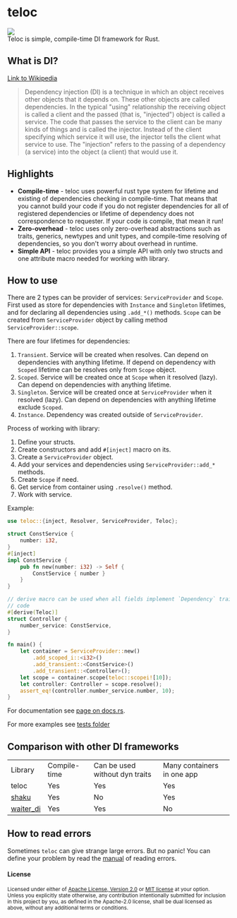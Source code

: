 # teloc
<div>
  <a href="https://github.com/teloxide/teloxide/actions">
    <img src="https://github.com/teloxide/teloxide/workflows/Continuous%20integration/badge.svg">
  </a>
</div>
Teloc is simple, compile-time DI framework for Rust.

## What is DI?
[Link to Wikipedia](https://en.wikipedia.org/wiki/Dependency_injection)

> Dependency injection (DI) is a technique in which an object receives other objects that it depends on. These other objects are called dependencies. 
> In the typical "using" relationship the receiving object is called a client and the passed (that is, "injected") object is called a service. 
> The code that passes the service to the client can be many kinds of things and is called the injector. Instead of the client specifying which service 
> it will use, the injector tells the client what service to use. The "injection" refers to the passing of a dependency (a service) into the object 
> (a client) that would use it. 

## Highlights
- **Compile-time** - teloc uses powerful rust type system for lifetime and existing of dependencies checking in 
compile-time. That means that you cannot build your code if you do not register dependencies for all of registered 
dependencies or lifetime of dependency does not correspondence to requester. If your code is compile, that mean it run!
- **Zero-overhead** - teloc uses only zero-overhead abstractions such as traits, generics, newtypes and unit types, and
compile-time resolving of dependencies, so you don't worry about overhead in runtime.
- **Simple API** - teloc provides you a simple API with only two structs and one attribute macro needed for working with
library.

## How to use
There are 2 types can be provider of services: `ServiceProvider` and `Scope`. First used as store for dependencies with
`Instance` and `Singleton` lifetimes, and for declaring all dependencies using `.add_*()` methods. `Scope` can be 
created from `ServiceProvider` object by calling method `ServiceProvider::scope`.

There are four lifetimes for dependencies:
1. `Transient`. Service will be created when resolves. Can depend on dependencies with anything lifetime. If depend on
dependency with `Scoped` lifetime can be resolves only from `Scope` object.
2. `Scoped`. Service will be created once at `Scope` when it resolved (lazy). Can depend on dependencies with anything 
lifetime.
3. `Singleton`. Service will be created once at `ServiceProvider` when it resolved (lazy). Can depend on dependencies 
with anything lifetime exclude `Scoped`.
4. `Instance`. Dependency was created outside of `ServiceProvider`.

Process of working with library:
1. Define your structs.
2. Create constructors and add `#[inject]` macro on its.
3. Create a `ServiceProvider` object.
4. Add your services and dependencies using `ServiceProvider::add_*` methods.
5. Create `Scope` if need.
6. Get service from container using `.resolve()` method.
7. Work with service.

Example:
```rust
use teloc::{inject, Resolver, ServiceProvider, Teloc};

struct ConstService {
    number: i32,
}
#[inject]
impl ConstService {
    pub fn new(number: i32) -> Self {
        ConstService { number }
    }
}

// derive macro can be used when all fields implement `Dependency` trait, but we do not recommend use it in production
// code
#[derive(Teloc)]
struct Controller {
    number_service: ConstService,
}

fn main() {
    let container = ServiceProvider::new()
        .add_scoped_i::<i32>()
        .add_transient::<ConstService>()
        .add_transient::<Controller>();
    let scope = container.scope(teloc::scopei![10]);
    let controller: Controller = scope.resolve();
    assert_eq!(controller.number_service.number, 10);
}
```

For documentation see [page on docs.rs](https://docs.rs/teloc/).

For more examples see [tests folder](/teloc/tests)

## Comparison with other DI frameworks
<table>
<tr>
<td>Library</td>
<td>Compile-time</td>
<td>Can be used without dyn traits</td>
<td>Many containers in one app</td>
</tr>
<tr>
<td>teloc</td>
<td>Yes</td>
<td>Yes</td>
<td>Yes</td>
</tr>
<tr>
<td><a href="https://github.com/Mcat12/shaku">shaku</a></td>
<td>Yes</td>
<td>No</td>
<td>Yes</td>
</tr>
<tr>
<td><a href="https://github.com/dmitryb-dev/waiter">waiter_di</a></td>
<td>Yes</td>
<td>Yes</td>
<td>No</td>
</tr>
</table>

## How to read errors
Sometimes `teloc` can give strange large errors. But no panic! You can define your problem by read the <a href="HOW-TO-READ-ERRORS.md">manual</a> of reading errors.

#### License

<sup>
Licensed under either of <a href="LICENSE-APACHE">Apache License, Version
2.0</a> or <a href="LICENSE-MIT">MIT license</a> at your option.
</sup>

<br>

<sub>
Unless you explicitly state otherwise, any contribution intentionally submitted
for inclusion in this project by you, as defined in the Apache-2.0 license,
shall be dual licensed as above, without any additional terms or conditions.
</sub>
